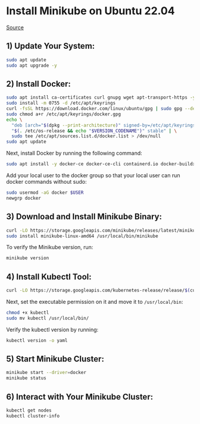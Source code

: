 # Install Minikube on Ubuntu 22.04
[Source](https://www.linuxbuzz.com/install-minikube-on-ubuntu/)

## 1) Update Your System:
```bash
sudo apt update
sudo apt upgrade -y
```

## 2) Install Docker:
```bash
sudo apt install ca-certificates curl gnupg wget apt-transport-https -y
sudo install -m 0755 -d /etc/apt/keyrings
curl -fsSL https://download.docker.com/linux/ubuntu/gpg | sudo gpg --dearmor -o /etc/apt/keyrings/docker.gpg
sudo chmod a+r /etc/apt/keyrings/docker.gpg
echo \
  "deb [arch="$(dpkg --print-architecture)" signed-by=/etc/apt/keyrings/docker.gpg] https://download.docker.com/linux/ubuntu \
  "$(. /etc/os-release && echo "$VERSION_CODENAME")" stable" | \
  sudo tee /etc/apt/sources.list.d/docker.list > /dev/null
sudo apt update
```

Next, install Docker by running the following command:
```bash
sudo apt install -y docker-ce docker-ce-cli containerd.io docker-buildx-plugin docker-compose-plugin
```

Add your local user to the docker group so that your local user can run docker commands without sudo:
```bash
sudo usermod -aG docker $USER
newgrp docker
```

## 3) Download and Install Minikube Binary:
```bash
curl -LO https://storage.googleapis.com/minikube/releases/latest/minikube-linux-amd64
sudo install minikube-linux-amd64 /usr/local/bin/minikube
```

To verify the Minikube version, run:
```bash
minikube version
```

## 4) Install Kubectl Tool:
```bash
curl -LO https://storage.googleapis.com/kubernetes-release/release/$(curl -s https://storage.googleapis.com/kubernetes-release/release/stable.txt)/bin/linux/amd64/kubectl
```

Next, set the executable permission on it and move it to `/usr/local/bin`:
```bash
chmod +x kubectl
sudo mv kubectl /usr/local/bin/
```

Verify the kubectl version by running:
```bash
kubectl version -o yaml
```

## 5) Start Minikube Cluster:
```bash
minikube start --driver=docker
minikube status
```

## 6) Interact with Your Minikube Cluster:
```bash
kubectl get nodes
kubectl cluster-info
```
